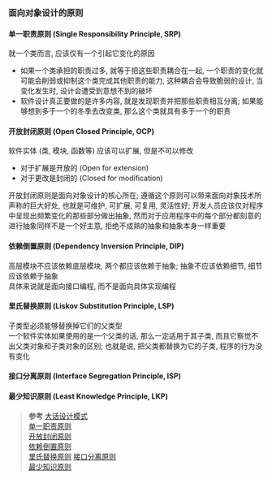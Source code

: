 ### 面向对象设计的原则

#### 单一职责原则 (Single Responsibility Principle, SRP)
就一个类而言, 应该仅有一个引起它变化的原因
- 如果一个类承担的职责过多, 就等于把这些职责耦合在一起, 一个职责的变化就可能会削弱或抑制这个类完成其他职责的能力, 这种耦合会导致脆弱的设计, 当变化发生时, 设计会遭受到意想不到的破坏
- 软件设计真正要做的是许多内容, 就是发现职责并把那些职责相互分离; 如果能够想到多于一个的冬季去改变类, 那么这个类就具有多于一个的职责

#### 开放封闭原则 (Open Closed Principle, OCP)
软件实体 (类, 模块, 函数等) 应该可以扩展, 但是不可以修改
- 对于扩展是开放的 (Open for extension)
- 对于更改是封闭的 (Closed for modification)

开放封闭原则是面向对象设计的核心所在; 遵循这个原则可以带来面向对象技术所声称的巨大好处, 也就是可维护, 可扩展, 可复用, 灵活性好; 开发人员应该仅对程序中呈现出频繁变化的那些部分做出抽象, 然而对于应用程序中的每个部分都刻意的进行抽象同样不是一个好主意, 拒绝不成熟的抽象和抽象本身一样重要

#### 依赖倒置原则 (Dependency Inversion Principle, DIP)
高层模块不应该依赖底层模块, 两个都应该依赖于抽象; 抽象不应该依赖细节, 细节应该依赖于抽象  
具体来说就是面向接口编程, 而不是面向具体实现编程

#### 里氏替换原则 (Liskov Substitution Principle, LSP)
子类型必须能够替换掉它们的父类型  
一个软件实体如果使用的是一个父类的话, 那么一定适用于其子类, 而且它察觉不出父类对象和子类对象的区别; 也就是说, 把父类都替换为它的子类, 程序的行为没有变化

#### 接口分离原则 (Interface Segregation Principle, ISP)

#### 最少知识原则 (Least Knowledge Principle, LKP)

>**参考**
[大话设计模式](https://book.douban.com/subject/2334288/)  
[单一职责原则](http://www.cnblogs.com/gaochundong/p/single_responsibility_principle.html)  
[开放封闭原则](http://www.cnblogs.com/gaochundong/p/open_closed_principle.html)  
[依赖倒置原则](http://www.cnblogs.com/gaochundong/p/dependency_inversion_principle.html)  
[里氏替换原则](http://www.cnblogs.com/gaochundong/p/liskov_substitution_principle.html)
[接口分离原则](http://www.cnblogs.com/gaochundong/p/interface_segregation_principle.html)  
[最少知识原则](http://www.cnblogs.com/gaochundong/p/least_knowledge_principle.html)
